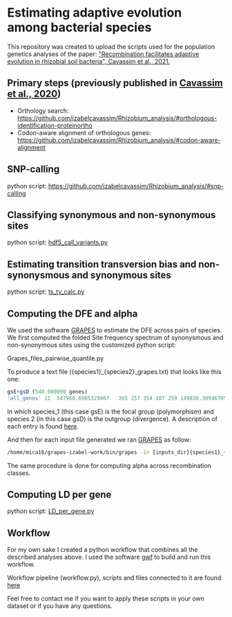 # Estimating adaptive evolution among bacterial species 
This repository was created to upload the scripts used for the population genetics analyses of the paper:
["Recombination facilitates adaptive evolution in rhizobial soil bacteria", Cavassim et al., 2021.](https://doi.org/10.1101/2021.01.20.427438)


## Primary steps (previously published in [Cavassim et al., 2020](https://www.microbiologyresearch.org/content/journal/mgen/10.1099/mgen.0.000351))
* Orthology search: https://github.com/izabelcavassim/Rhizobium_analysis/#orthologous-identification-proteinortho
* Codon-aware alignment of orthologous genes: https://github.com/izabelcavassim/Rhizobium_analysis/#codon-aware-alignment

## SNP-calling
python script: https://github.com/izabelcavassim/Rhizobium_analysis/#snp-calling

## Classifying synonymous and non-synonymous sites 

python script: [hdf5_call_variants.py](https://github.com/izabelcavassim/Popgen_bacteria/blob/master/scripts/hdf5_call_variants.py)

Estimating transition transversion bias and non-synonysmous and synonymous sites
-----------------------
python script: [ts_tv_calc.py](https://github.com/izabelcavassim/Popgen_bacteria/blob/master/scripts/ts_tv_calc.py)


Computing the DFE and alpha
-----------------------
We used the software [GRAPES](https://github.com/BioPP/grapes) to estimate the DFE across pairs of species. 
We first computed the folded Site frequency spectrum of synonysmous and non-synonymous sites using the customized python script:

Grapes_files_pairwise_quantile.py

To produce a text file ({species1}_{species2}_grapes.txt) that looks like this one:

``` R
gsE+gsD (548.000000 genes)
'all_genes'	11	547966.6905329467	365	257	354	107	259	149830.30946705345	2698	2220	2469	1062	1952	547966.6905329467	963	149830.30946705345	8810
```
In which species_1 (this case gsE) is the focal group (polymorphism) and species 2 (in this case gsD) is the outgroup (divergence). 
A description of each entry is found [here](https://github.com/BioPP/grapes#example-input-files-for-grapes). 

And then for each input file generated we ran [GRAPES](https://github.com/BioPP/grapes) as follow:

``` bash
/home/mica16/grapes-izabel-work/bin/grapes -in {inputs_dir}{species1}_{species2}_grapes.txt -out {results_dir}{species1}_{species2}_grapes_output.txt -nb_rand_start 20 -model all
```
The same procedure is done for computing alpha across recombination classes. 

Computing LD per gene
-----------------------
python script: [LD_per_gene.py](https://github.com/izabelcavassim/Popgen_bacteria/blob/master/scripts/LD_per_gene.py)

Workflow
-----------------------
For my own sake I created a python workflow that combines all the described analyses above. I used the software [gwf](https://gwf.app/) to build and run this workflow.

Workflow pipeline (workflow.py), scripts and files connected to it are found [here](https://github.com/izabelcavassim/Popgen_bacteria/blob/master/scripts/)

Feel free to contact me if you want to apply these scripts in your own dataset or if you have any questions. 
